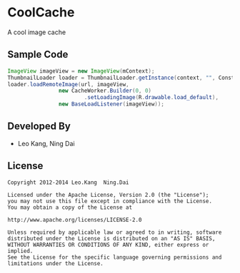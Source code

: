 CoolCache
=========

A cool image cache


Sample Code
-----------
```java
ImageView imageView = new ImageView(mContext);
ThumbnailLoader loader = ThumbnailLoader.getInstance(context, "", Constant.CACHE_DIR);
loader.loadRemoteImage(url, imageView,
				new CacheWorker.Builder(0, 0)
						.setLoadingImage(R.drawable.load_default),
				new BaseLoadListener(imageView));
```

Developed By
------------
* Leo Kang, Ning Dai

License
-------

    Copyright 2012-2014 Leo.Kang  Ning.Dai
    
    Licensed under the Apache License, Version 2.0 (the "License");
    you may not use this file except in compliance with the License.
    You may obtain a copy of the License at
    
    http://www.apache.org/licenses/LICENSE-2.0
    
    Unless required by applicable law or agreed to in writing, software
    distributed under the License is distributed on an "AS IS" BASIS,
    WITHOUT WARRANTIES OR CONDITIONS OF ANY KIND, either express or implied.
    See the License for the specific language governing permissions and
    limitations under the License.

[1]: https://play.google.com/store/apps/details?id=com.pure.girls
